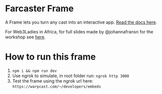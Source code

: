 # Farcaster Frame

A Frame lets you turn any cast into an interactive app. [Read the docs here](https://warpcast.notion.site/Farcaster-Frames-4bd47fe97dc74a42a48d3a234636d8c5).

For Web3Ladies in Africa, for full slides made by @johannafransn for the workshop see [here](https://docs.google.com/presentation/d/1GszGW77fxXvOT356svt9N0WyxAhqMraQMeSv3Y7pceA/edit#slide=id.g213d55e719d_0_118). 

# How to run this frame

1. `npm i && npm run dev`
2. Use ngrok to simulate, in root folder run:
   `ngrok http 3000`
3. Test the frame using the ngrok url here:
   `https://warpcast.com/~/developers/embeds`
